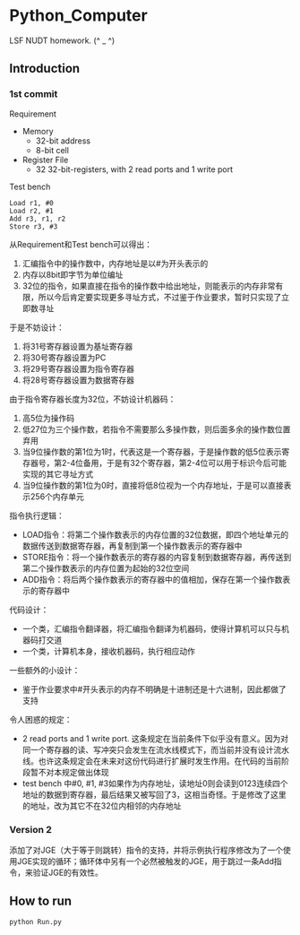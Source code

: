 # Python_Computer
LSF NUDT homework. (^ _ ^)

## Introduction

### 1st commit

Requirement

 - Memory
    - 32-bit address
    - 8-bit cell
 - Register File
    - 32 32-bit-registers, with 2 read ports and 1 write port

Test bench

```
Load r1, #0
Load r2, #1
Add r3, r1, r2
Store r3, #3
```

从Requirement和Test bench可以得出：

1. 汇编指令中的操作数中，内存地址是以#为开头表示的
2. 内存以8bit即字节为单位编址
3. 32位的指令，如果直接在指令的操作数中给出地址，则能表示的内存非常有限，所以今后肯定要实现更多寻址方式，不过鉴于作业要求，暂时只实现了立即数寻址

于是不妨设计：

1. 将31号寄存器设置为基址寄存器
2. 将30号寄存器设置为PC
3. 将29号寄存器设置为指令寄存器
4. 将28号寄存器设置为数据寄存器

由于指令寄存器长度为32位，不妨设计机器码：

1. 高5位为操作码
2. 低27位为三个操作数，若指令不需要那么多操作数，则后面多余的操作数位置弃用
3. 当9位操作数的第1位为1时，代表这是一个寄存器，于是操作数的低5位表示寄存器号，第2-4位备用，于是有32个寄存器，第2-4位可以用于标识今后可能实现的其它寻址方式
4. 当9位操作数的第1位为0时，直接将低8位视为一个内存地址，于是可以直接表示256个内存单元

指令执行逻辑：

- LOAD指令：将第二个操作数表示的内存位置的32位数据，即四个地址单元的数据传送到数据寄存器，再复制到第一个操作数表示的寄存器中
- STORE指令：将一个操作数表示的寄存器的内容复制到数据寄存器，再传送到第二个操作数表示的内存位置为起始的32位空间
- ADD指令：将后两个操作数表示的寄存器中的值相加，保存在第一个操作数表示的寄存器中

代码设计：

- 一个类，汇编指令翻译器，将汇编指令翻译为机器码，使得计算机可以只与机器码打交道
- 一个类，计算机本身，接收机器码，执行相应动作

一些额外的小设计：

- 鉴于作业要求中#开头表示的内存不明确是十进制还是十六进制，因此都做了支持

令人困惑的规定：

- 2 read ports and 1 write port. 这条规定在当前条件下似乎没有意义。因为对同一个寄存器的读、写冲突只会发生在流水线模式下，而当前并没有设计流水线。也许这条规定会在未来对这份代码进行扩展时发生作用。在代码的当前阶段暂不对本规定做出体现
- test bench 中#0, #1, #3如果作为内存地址，读地址0则会读到0123连续四个地址的数据到寄存器，最后结果又被写回了3，这相当奇怪。于是修改了这里的地址，改为其它不在32位内相邻的内存地址

### Version 2

添加了对JGE（大于等于则跳转）指令的支持，并将示例执行程序修改为了一个使用JGE实现的循环；循环体中另有一个必然被触发的JGE，用于跳过一条Add指令，来验证JGE的有效性。

## How to run

```
python Run.py
```